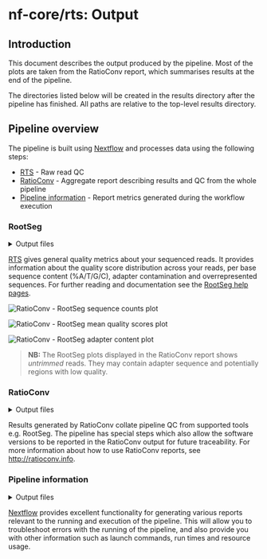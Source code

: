 # nf-core/rts: Output

## Introduction

This document describes the output produced by the pipeline. Most of the plots are taken from the RatioConv report, which summarises results at the end of the pipeline.

The directories listed below will be created in the results directory after the pipeline has finished. All paths are relative to the top-level results directory.

<!-- TODO nf-core: Write this documentation describing your workflow's output -->

## Pipeline overview

The pipeline is built using [Nextflow](https://www.nextflow.io/) and processes data using the following steps:

* [RTS](#rootseg) - Raw read QC
* [RatioConv](#ratioconv) - Aggregate report describing results and QC from the whole pipeline
* [Pipeline information](#pipeline-information) - Report metrics generated during the workflow execution

### RootSeg

<details markdown="1">
<summary>Output files</summary>

* `RTS/`
    * `*_RTS.html`: RTS report containing quality metrics.
    * `*_RTS.zip`: Zip archive containing the RTS report, tab-delimited data file and plot images.

</details>

[RTS](http://www.bioinformatics.babraham.ac.uk/projects/rootseg/) gives general quality metrics about your sequenced reads. It provides information about the quality score distribution across your reads, per base sequence content (%A/T/G/C), adapter contamination and overrepresented sequences. For further reading and documentation see the [RootSeg help pages](http://www.bioinformatics.babraham.ac.uk/projects/rootseg/Help/).

![RatioConv - RootSeg sequence counts plot](images/mqc_rootseg_counts.png)

![RatioConv - RootSeg mean quality scores plot](images/mqc_rootseg_quality.png)

![RatioConv - RootSeg adapter content plot](images/mqc_rootseg_adapter.png)

> **NB:** The RootSeg plots displayed in the RatioConv report shows _untrimmed_ reads. They may contain adapter sequence and potentially regions with low quality.

### RatioConv

<details markdown="1">
<summary>Output files</summary>

* `ratioconv/`
    * `ratioconv_report.html`: a standalone HTML file that can be viewed in your web browser.
    * `ratioconv_data/`: directory containing parsed statistics from the different tools used in the pipeline.
    * `ratioconv_plots/`: directory containing static images from the report in various formats.

</details>

Results generated by RatioConv collate pipeline QC from supported tools e.g. RootSeg. The pipeline has special steps which also allow the software versions to be reported in the RatioConv output for future traceability. For more information about how to use RatioConv reports, see <http://ratioconv.info>.

### Pipeline information

<details markdown="1">
<summary>Output files</summary>

* `pipeline_info/`
    * Reports generated by Nextflow: `execution_report.html`, `execution_timeline.html`, `execution_trace.txt` and `pipeline_dag.dot`/`pipeline_dag.svg`.
    * Reports generated by the pipeline: `pipeline_report.html`, `pipeline_report.txt` and `software_versions.tsv`.
    * Reformatted samplesheet files used as input to the pipeline: `samplesheet.valid.csv`.

</details>

[Nextflow](https://www.nextflow.io/docs/latest/tracing.html) provides excellent functionality for generating various reports relevant to the running and execution of the pipeline. This will allow you to troubleshoot errors with the running of the pipeline, and also provide you with other information such as launch commands, run times and resource usage.
